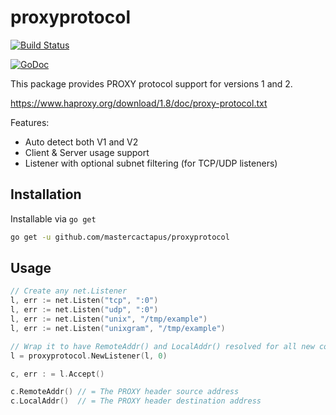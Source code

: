 # proxyprotocol

[![Build Status](https://travis-ci.org/mastercactapus/proxyprotocol.svg?branch=master)](https://travis-ci.org/mastercactapus/proxyprotocol)

[![GoDoc](https://godoc.org/github.com/mastercactapus/proxyprotocol?status.svg)](https://godoc.org/github.com/mastercactapus/proxyprotocol)

This package provides PROXY protocol support for versions 1 and 2.

https://www.haproxy.org/download/1.8/doc/proxy-protocol.txt

Features:

- Auto detect both V1 and V2
- Client & Server usage support
- Listener with optional subnet filtering (for TCP/UDP listeners)

## Installation

Installable via `go get`

```bash
go get -u github.com/mastercactapus/proxyprotocol
```

## Usage

```go
// Create any net.Listener
l, err := net.Listen("tcp", ":0")
l, err := net.Listen("udp", ":0")
l, err := net.Listen("unix", "/tmp/example")
l, err := net.Listen("unixgram", "/tmp/example")

// Wrap it to have RemoteAddr() and LocalAddr() resolved for all new connections
l = proxyprotocol.NewListener(l, 0)

c, err : = l.Accept()

c.RemoteAddr() // = The PROXY header source address
c.LocalAddr()  // = The PROXY header destination address
```
